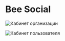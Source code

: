 # Bee Social

![Кабинет oрганизации](https://www.dropbox.com/s/gmui6t3q1jztfmd/beesocial.gif?dl=0&raw=1)

![Кабинет пользователя](https://www.dropbox.com/s/5wm4sfzpe9m9yvl/beesocial-user.gif?dl=0&raw=1)
